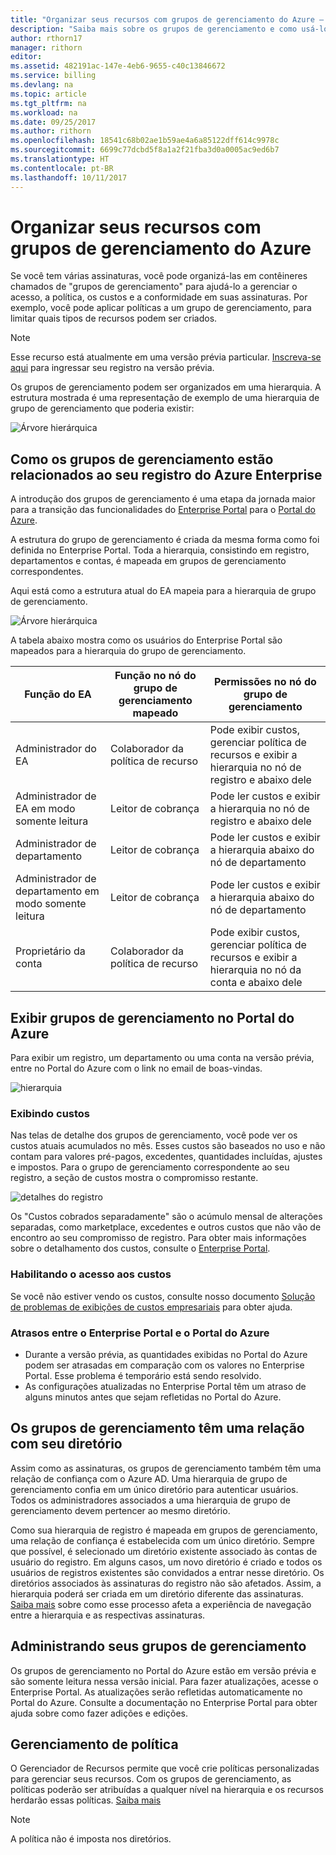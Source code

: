 ```yaml
---
title: "Organizar seus recursos com grupos de gerenciamento do Azure – Azure | Microsoft Docs"
description: "Saiba mais sobre os grupos de gerenciamento e como usá-los."
author: rthorn17
manager: rithorn
editor: 
ms.assetid: 482191ac-147e-4eb6-9655-c40c13846672
ms.service: billing
ms.devlang: na
ms.topic: article
ms.tgt_pltfrm: na
ms.workload: na
ms.date: 09/25/2017
ms.author: rithorn
ms.openlocfilehash: 18541c68b02ae1b59ae4a6a85122dff614c9978c
ms.sourcegitcommit: 6699c77dcbd5f8a1a2f21fba3d0a0005ac9ed6b7
ms.translationtype: HT
ms.contentlocale: pt-BR
ms.lasthandoff: 10/11/2017
---
```

# <a name="organize-your-resources-with-azure-management-groups"></a>Organizar seus recursos com grupos de gerenciamento do Azure 

Se você tem várias assinaturas, você pode organizá-las em contêineres chamados de "grupos de gerenciamento" para ajudá-lo a gerenciar o acesso, a política, os custos e a conformidade em suas assinaturas. Por exemplo, você pode aplicar políticas a um grupo de gerenciamento, para limitar quais tipos de recursos podem ser criados.

> [!Note]
> Esse recurso está atualmente em uma versão prévia particular. [Inscreva-se aqui](https://aka.ms/MGPreviewSignup) para ingressar seu registro na versão prévia.   
 


Os grupos de gerenciamento podem ser organizados em uma hierarquia. A estrutura mostrada é uma representação de exemplo de uma hierarquia de grupo de gerenciamento que poderia existir:


![Árvore hierárquica](media/billing-enterprise-mgmt-groups/tree.png)



## <a name="how-management-groups-are-related-to-your-azure-enterprise-enrollment"></a>Como os grupos de gerenciamento estão relacionados ao seu registro do Azure Enterprise

A introdução dos grupos de gerenciamento é uma etapa da jornada maior para a transição das funcionalidades do [Enterprise Portal](https://ea.azure.com) para o [Portal do Azure](https://portal.azure.com).

A estrutura do grupo de gerenciamento é criada da mesma forma como foi definida no Enterprise Portal. Toda a hierarquia, consistindo em registro, departamentos e contas, é mapeada em grupos de gerenciamento correspondentes. 

Aqui está como a estrutura atual do EA mapeia para a hierarquia de grupo de gerenciamento. 

![Árvore hierárquica](media/billing-enterprise-mgmt-groups/tree2.png)

A tabela abaixo mostra como os usuários do Enterprise Portal são mapeados para a hierarquia do grupo de gerenciamento.

|    Função do EA                                       |    Função no nó do grupo de gerenciamento mapeado    |    Permissões no nó do grupo de gerenciamento                                                          |
|--------------------------------------------------|--------------------------------------------------|----------------------------------------------------------------------------------------------------|
|    Administrador do EA                              |    Colaborador da política de recurso                   |    Pode exibir custos, gerenciar política de recursos e exibir a hierarquia no nó de registro e abaixo dele    |
|    Administrador de EA em modo somente leitura            |    Leitor de cobrança                                |    Pode ler custos e exibir a hierarquia no nó de registro e abaixo dele                              |
|    Administrador de departamento                      |    Leitor de cobrança                                |    Pode ler custos e exibir a hierarquia abaixo do nó de departamento                                 |
|    Administrador de departamento em modo somente leitura    |    Leitor de cobrança                                |    Pode ler custos e exibir a hierarquia abaixo do nó de departamento                                 |
|    Proprietário da conta                                 |    Colaborador da política de recurso                   |    Pode exibir custos, gerenciar política de recursos e exibir a hierarquia no nó da conta e abaixo dele       |




## <a name="view-management-groups-in-the-azure-portal"></a>Exibir grupos de gerenciamento no Portal do Azure

Para exibir um registro, um departamento ou uma conta na versão prévia, entre no Portal do Azure com o link no email de boas-vindas.   

![hierarquia](media/billing-enterprise-mgmt-groups/hierarchy.png)

### <a name="viewing-costs"></a>Exibindo custos 
Nas telas de detalhe dos grupos de gerenciamento, você pode ver os custos atuais acumulados no mês. Esses custos são baseados no uso e não contam para valores pré-pagos, excedentes, quantidades incluídas, ajustes e impostos. Para o grupo de gerenciamento correspondente ao seu registro, a seção de custos mostra o compromisso restante.  

![detalhes do registro](media/billing-enterprise-mgmt-groups/enrollment.png)

 Os "Custos cobrados separadamente" são o acúmulo mensal de alterações separadas, como marketplace, excedentes e outros custos que não vão de encontro ao seu compromisso de registro.  Para obter mais informações sobre o detalhamento dos custos, consulte o [Enterprise Portal](https://ea.azure.com). 

### <a name="enabling-access-to-costs"></a>Habilitando o acesso aos custos
Se você não estiver vendo os custos, consulte nosso documento [Solução de problemas de exibições de custos empresariais](https://aka.ms/enableazurecosts) para obter ajuda.  

### <a name="delays-between-the-enterprise-portal-and-azure-portal"></a>Atrasos entre o Enterprise Portal e o Portal do Azure 
* Durante a versão prévia, as quantidades exibidas no Portal do Azure podem ser atrasadas em comparação com os valores no Enterprise Portal. Esse problema é temporário está sendo resolvido.
* As configurações atualizadas no Enterprise Portal têm um atraso de alguns minutos antes que sejam refletidas no Portal do Azure. 

## <a name="management-groups-have-a-relationship-with-your-directory"></a>Os grupos de gerenciamento têm uma relação com seu diretório   
Assim como as assinaturas, os grupos de gerenciamento também têm uma relação de confiança com o Azure AD. Uma hierarquia de grupo de gerenciamento confia em um único diretório para autenticar usuários. Todos os administradores associados a uma hierarquia de grupo de gerenciamento devem pertencer ao mesmo diretório. 

Como sua hierarquia de registro é mapeada em grupos de gerenciamento, uma relação de confiança é estabelecida com um único diretório. Sempre que possível, é selecionado um diretório existente associado às contas de usuário do registro. Em alguns casos, um novo diretório é criado e todos os usuários de registros existentes são convidados a entrar nesse diretório. Os diretórios associados às assinaturas do registro não são afetados. Assim, a hierarquia poderá ser criada em um diretório diferente das assinaturas. [Saiba mais](billing-enterprise-mgmt-grp-find.md) sobre como esse processo afeta a experiência de navegação entre a hierarquia e as respectivas assinaturas.

## <a name="administering-your-management-groups"></a>Administrando seus grupos de gerenciamento
Os grupos de gerenciamento no Portal do Azure estão em versão prévia e são somente leitura nessa versão inicial. Para fazer atualizações, acesse o Enterprise Portal. As atualizações serão refletidas automaticamente no Portal do Azure. Consulte a documentação no Enterprise Portal para obter ajuda sobre como fazer adições e edições.   

## <a name="policy-management"></a>Gerenciamento de política
O Gerenciador de Recursos permite que você crie políticas personalizadas para gerenciar seus recursos. Com os grupos de gerenciamento, as políticas poderão ser atribuídas a qualquer nível na hierarquia e os recursos herdarão essas políticas.  [Saiba mais](https://go.microsoft.com/fwlink/?linkid=858942)

> [!Note]
> A política não é imposta nos diretórios. 



